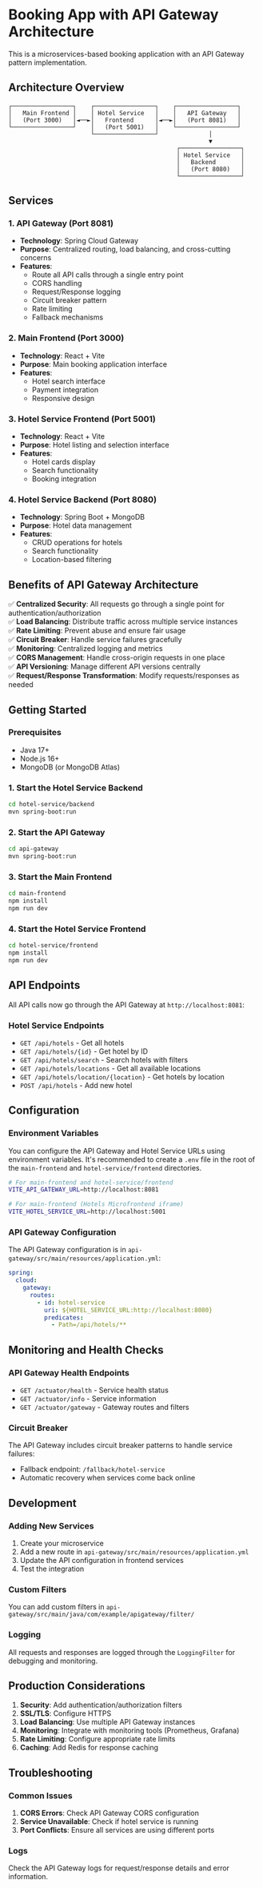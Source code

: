 # Booking App with API Gateway Architecture

This is a microservices-based booking application with an API Gateway pattern implementation.

## Architecture Overview

```
┌─────────────────┐    ┌─────────────────┐    ┌─────────────────┐
│   Main Frontend │    │ Hotel Service   │    │   API Gateway   │
│   (Port 3000)   │◄──►│   Frontend      │◄──►│   (Port 8081)   │
└─────────────────┘    │   (Port 5001)   │    └─────────────────┘
                       └─────────────────┘              │
                                                        ▼
                                               ┌─────────────────┐
                                               │ Hotel Service   │
                                               │   Backend       │
                                               │   (Port 8080)   │
                                               └─────────────────┘
```

## Services

### 1. API Gateway (Port 8081)
- **Technology**: Spring Cloud Gateway
- **Purpose**: Centralized routing, load balancing, and cross-cutting concerns
- **Features**:
  - Route all API calls through a single entry point
  - CORS handling
  - Request/Response logging
  - Circuit breaker pattern
  - Rate limiting
  - Fallback mechanisms

### 2. Main Frontend (Port 3000)
- **Technology**: React + Vite
- **Purpose**: Main booking application interface
- **Features**:
  - Hotel search interface
  - Payment integration
  - Responsive design

### 3. Hotel Service Frontend (Port 5001)
- **Technology**: React + Vite
- **Purpose**: Hotel listing and selection interface
- **Features**:
  - Hotel cards display
  - Search functionality
  - Booking integration

### 4. Hotel Service Backend (Port 8080)
- **Technology**: Spring Boot + MongoDB
- **Purpose**: Hotel data management
- **Features**:
  - CRUD operations for hotels
  - Search functionality
  - Location-based filtering

## Benefits of API Gateway Architecture

✅ **Centralized Security**: All requests go through a single point for authentication/authorization  
✅ **Load Balancing**: Distribute traffic across multiple service instances  
✅ **Rate Limiting**: Prevent abuse and ensure fair usage  
✅ **Circuit Breaker**: Handle service failures gracefully  
✅ **Monitoring**: Centralized logging and metrics  
✅ **CORS Management**: Handle cross-origin requests in one place  
✅ **API Versioning**: Manage different API versions centrally  
✅ **Request/Response Transformation**: Modify requests/responses as needed  

## Getting Started

### Prerequisites
- Java 17+
- Node.js 16+
- MongoDB (or MongoDB Atlas)

### 1. Start the Hotel Service Backend
```bash
cd hotel-service/backend
mvn spring-boot:run
```

### 2. Start the API Gateway
```bash
cd api-gateway
mvn spring-boot:run
```

### 3. Start the Main Frontend
```bash
cd main-frontend
npm install
npm run dev
```

### 4. Start the Hotel Service Frontend
```bash
cd hotel-service/frontend
npm install
npm run dev
```

## API Endpoints

All API calls now go through the API Gateway at `http://localhost:8081`:

### Hotel Service Endpoints
- `GET /api/hotels` - Get all hotels
- `GET /api/hotels/{id}` - Get hotel by ID
- `GET /api/hotels/search` - Search hotels with filters
- `GET /api/hotels/locations` - Get all available locations
- `GET /api/hotels/location/{location}` - Get hotels by location
- `POST /api/hotels` - Add new hotel

## Configuration

### Environment Variables
You can configure the API Gateway and Hotel Service URLs using environment variables. It's recommended to create a `.env` file in the root of the `main-frontend` and `hotel-service/frontend` directories.

```bash
# For main-frontend and hotel-service/frontend
VITE_API_GATEWAY_URL=http://localhost:8081

# For main-frontend (Hotels Microfrontend iframe)
VITE_HOTEL_SERVICE_URL=http://localhost:5001
```

### API Gateway Configuration
The API Gateway configuration is in `api-gateway/src/main/resources/application.yml`:

```yaml
spring:
  cloud:
    gateway:
      routes:
        - id: hotel-service
          uri: ${HOTEL_SERVICE_URL:http://localhost:8080}
          predicates:
            - Path=/api/hotels/**
```

## Monitoring and Health Checks

### API Gateway Health Endpoints
- `GET /actuator/health` - Service health status
- `GET /actuator/info` - Service information
- `GET /actuator/gateway` - Gateway routes and filters

### Circuit Breaker
The API Gateway includes circuit breaker patterns to handle service failures:
- Fallback endpoint: `/fallback/hotel-service`
- Automatic recovery when services come back online

## Development

### Adding New Services
1. Create your microservice
2. Add a new route in `api-gateway/src/main/resources/application.yml`
3. Update the API configuration in frontend services
4. Test the integration

### Custom Filters
You can add custom filters in `api-gateway/src/main/java/com/example/apigateway/filter/`

### Logging
All requests and responses are logged through the `LoggingFilter` for debugging and monitoring.

## Production Considerations

1. **Security**: Add authentication/authorization filters
2. **SSL/TLS**: Configure HTTPS
3. **Load Balancing**: Use multiple API Gateway instances
4. **Monitoring**: Integrate with monitoring tools (Prometheus, Grafana)
5. **Rate Limiting**: Configure appropriate rate limits
6. **Caching**: Add Redis for response caching

## Troubleshooting

### Common Issues
1. **CORS Errors**: Check API Gateway CORS configuration
2. **Service Unavailable**: Check if hotel service is running
3. **Port Conflicts**: Ensure all services are using different ports

### Logs
Check the API Gateway logs for request/response details and error information. 
